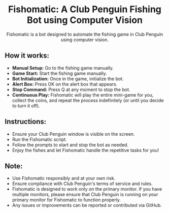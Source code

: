 <h1 align="center"> Fishomatic: A Club Penguin Fishing Bot using Computer Vision </h1>

<p align="center">Fishomatic is a bot designed to automate the fishing game in Club Penguin using computer vision.</p>

## **How it works:**
- **Manual Setup:** Go to the fishing game manually.<br>
- **Game Start:** Start the fishing game manually.<br>
- **Bot Initialization:** Once in the game, initialize the bot.<br>
- **Alert Box:** Press OK on the alert box that appears.<br>
- **Stop Command:** Press Q at any moment to stop the bot.<br>
- **Continuous Play:** Fishomatic will play the entire mini-game for you, collect the coins, and repeat the process indefinitely (or until you decide to turn it off).

## **Instructions:**
- Ensure your Club Penguin window is visible on the screen.<br>
- Run the Fishomatic script.<br>
- Follow the prompts to start and stop the bot as needed.<br>
- Enjoy the fishes and let Fishomatic handle the repetitive tasks for you!<br>
## **Note:**
- Use Fishomatic responsibly and at your own risk.<br>
- Ensure compliance with Club Penguin's terms of service and rules.<br>
- Fishomatic is designed to work only on the primary monitor. If you have multiple monitors, please ensure that Club Penguin is running on your primary monitor for Fishomatic to function properly.<br>
- Any issues or improvements can be reported or contributed via GitHub.
